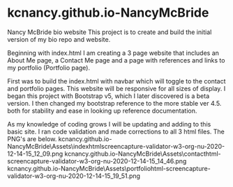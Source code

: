 # kcnancy.github.io-NancyMcBride
Nancy McBride bio website
This project is to create and build the initial version of my bio repo and website. 

Beginning with index.html I am creating a 3 page website that includes an About Me page,
a Contact Me page and a page with references and links to my portfolio (Portfolio page).

First was to build the index.html with navbar which will toggle to the contact and portfolio pages. 
This website will be responsive for all sizes of display. I began this project with Bootstrap v5, which I later discovered is a beta version.
I then changed my bootstrap reference to the more stable ver 4.5. both for stability and ease in looking up reference documentation.

As my knowledge of coding grows I will be updating and adding to this basic site. 
I ran code validation and made corrections to all 3 html files. The PNG's are below.
kcnancy.github.io-NancyMcBride\Assets\indexhtmlscreencapture-validator-w3-org-nu-2020-12-14-15_12_09.png
kcnancy.github.io-NancyMcBride\Assets\contacthtml-screencapture-validator-w3-org-nu-2020-12-14-15_14_46.png
kcnancy.github.io-NancyMcBride\Assets\portfoliohtml-screencapture-validator-w3-org-nu-2020-12-14-15_19_51.png


